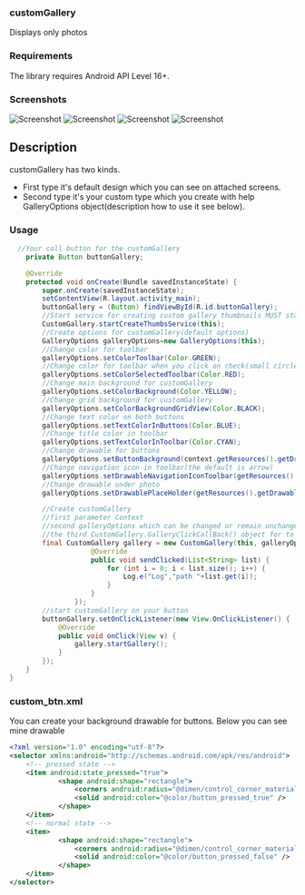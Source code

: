 ### customGallery
 Displays only photos

### Requirements
 The library requires Android API Level 16+.

### Screenshots
![Screenshot](https://github.com/Alytar/customGallery/blob/master/gallery_screen.png)
![Screenshot](https://github.com/Alytar/customGallery/blob/master/folder_screen_unchecked.png)
![Screenshot](https://github.com/Alytar/customGallery/blob/master/folder_screen_checked.png)
![Screenshot](https://github.com/Alytar/customGallery/blob/master/page_screen.png)

## Description
 customGallery has two kinds.
 * First type it's default design which you can see on attached screens.
 * Second type it's your custom type which you create with help GalleryOptions object(description how to use it see below).

### Usage
``` java
  //Your call button for the customGallery
    private Button buttonGallery;

    @Override
    protected void onCreate(Bundle savedInstanceState) {
        super.onCreate(savedInstanceState);
        setContentView(R.layout.activity_main);
        buttonGallery = (Button) findViewById(R.id.buttonGallery);
        //Start service for creating custom gallery thumbnails MUST start at the beginning of your application
        CustomGallery.startCreateThumbsService(this);
        //Create options for customGallery(default options)
        GalleryOptions galleryOptions=new GalleryOptions(this);
        //Change color for toolbar
        galleryOptions.setColorToolbar(Color.GREEN);
        //Change color for toolbar when you click on check(small circle in upper right corner on photo)
        galleryOptions.setColorSelectedToolbar(Color.RED);
        //Change main background for customGallery
        galleryOptions.setColorBackground(Color.YELLOW);
        //Change grid background for customGallery
        galleryOptions.setColorBackgroundGridView(Color.BLACK);
        //Change text color on both buttons
        galleryOptions.setTextColorInButtons(Color.BLUE);
        //Change title color in toolbar
        galleryOptions.setTextColorInToolbar(Color.CYAN);
        //Change drawable for buttons
        galleryOptions.setButtonBackground(context.getResources().getDrawable(R.drawable.custom_btn));
        //Change navigation icon in toolbar(the default is arrow)
        galleryOptions.setDrawableNavigationIconToolbar(getResources().getDrawable(R.drawable.abc_btn_check_material));
        //Change drawable under photo
        galleryOptions.setDrawablePlaceHolder(getResources().getDrawable(R.drawable.photo_test));

        //Create customGallery
        //first parameter Context
        //second galleryOptions which can be changed or remain unchanged
        //the third CustomGallery.GalleryClickCallBack() object for to catching event from the button SEND(default text on button)
        final CustomGallery gallery = new CustomGallery(this, galleryOptions, new CustomGallery.GalleryClickCallBack() {
                    @Override
                    public void sendClicked(List<String> list) {
                        for (int i = 0; i < list.size(); i++) {
                            Log.e("Log","path "+list.get(i));
                        }
                    }
                });
        //start customGallery on your button
        buttonGallery.setOnClickListener(new View.OnClickListener() {
            @Override
            public void onClick(View v) {
                gallery.startGallery();
            }
        });
    }
}
```
### custom_btn.xml
You can create your background drawable for buttons. Below you can see mine drawable
``` xml
<?xml version="1.0" encoding="utf-8"?>
<selector xmlns:android="http://schemas.android.com/apk/res/android">
    <!-- pressed state -->
    <item android:state_pressed="true">
            <shape android:shape="rectangle">
                <corners android:radius="@dimen/control_corner_material" />
                <solid android:color="@color/button_pressed_true" />
            </shape>
    </item>
    <!-- normal state -->
    <item>
            <shape android:shape="rectangle">
                <corners android:radius="@dimen/control_corner_material" />
                <solid android:color="@color/button_pressed_false" />
            </shape>
    </item>
</selector>
```
